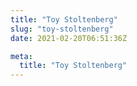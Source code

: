 ```yaml
---
title: "Toy Stoltenberg"
slug: "toy-stoltenberg"
date: 2021-02-20T06:51:36Z

meta:
  title: "Toy Stoltenberg"
---
```


